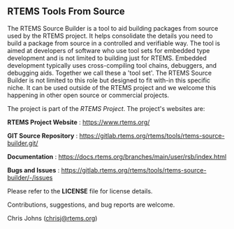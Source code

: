 RTEMS Tools From Source
-----------------------

The RTEMS Source Builder is a tool to aid building packages from source used by
the RTEMS project. It helps consolidate the details you need to build a package
from source in a controlled and verifiable way. The tool is aimed at developers
of software who use tool sets for embedded type development and is not limited
to building just for RTEMS. Embedded development typically uses cross-compiling
tool chains, debuggers, and debugging aids. Together we call these a 'tool
set'. The RTEMS Source Builder is not limited to this role but designed to fit
with-in this specific niche. It can be used outside of the RTEMS project and we
welcome this happening in other open source or commercial projects.

The project is part of the *RTEMS Project*. The project's websites are:

  **RTEMS Project Website** : https://www.rtems.org/

  **GIT Source Repository** : https://gitlab.rtems.org/rtems/tools/rtems-source-builder.git/

  **Documentation** : https://docs.rtems.org/branches/main/user/rsb/index.html

  **Bugs and Issues** : https://gitlab.rtems.org/rtems/tools/rtems-source-builder/-/issues

Please refer to the **LICENSE** file for license details.

Contributions, suggestions, and bug reports are welcome.

Chris Johns (chrisj@rtems.org)
